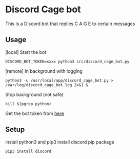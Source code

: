 # Discord Cage bot
This is a Discord bot that replies C A G E to certain messages

## Usage

[local] Start the bot
```shell
DISCORD_BOT_TOKEN=xxxx python3 src/discord_cage_bot.py
```

[remote] In background with logging
```shell
python3 -u /usr/local/app/discord_cage_bot.py > /var/log/discord_cage_bot.log 2>&1 &
```

Stop background (not safe)
```shell
kill $(pgrep python)
```

Get the bot token from [here](https://discord.com/developers/applications)

## Setup
install python3 and pip3
install discord pip package
```shell
pip3 install discord
```
